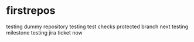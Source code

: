 # firstrepos
testing dummy repository
testing test checks
protected branch
next
testing milestone
testing jira ticket now
